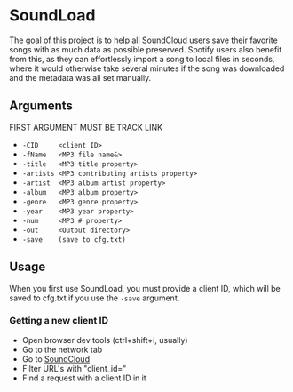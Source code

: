 # SoundLoad
The goal of this project is to help all SoundCloud users save their favorite songs with as much data as possible preserved. Spotify users also benefit from this, as they can effortlessly import a song to local files in seconds, where it would otherwise take several minutes if the song was downloaded and the metadata was all set manually.

## Arguments
FIRST ARGUMENT MUST BE TRACK LINK
- ```-CID     <client ID>```
- ```-fName   <MP3 file name&>```
- ```-title   <MP3 title property>```
- ```-artists <MP3 contributing artists property>```
- ```-artist  <MP3 album artist property>```
- ```-album   <MP3 album property>```
- ```-genre   <MP3 genre property>```
- ```-year    <MP3 year property>```
- ```-num     <MP3 # property>```
- ```-out     <Output directory>```
- ```-save    (save to cfg.txt)```

## Usage
When you first use SoundLoad, you must provide a client ID, which will be saved to cfg.txt if you use the ```-save``` argument.

### Getting a new client ID
- Open browser dev tools (ctrl+shift+i, usually)
- Go to the network tab
- Go to [SoundCloud](https://soundcloud.com)
- Filter URL's with "client_id="
- Find a request with a client ID in it
